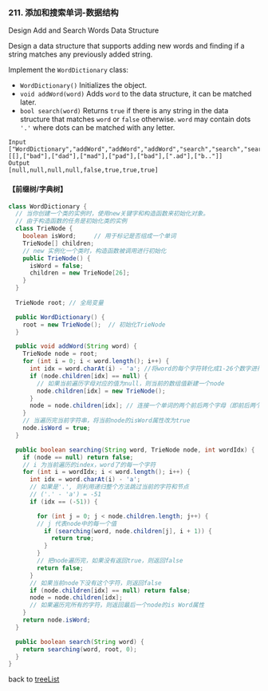 ### 211.  添加和搜索单词-数据结构

Design Add and Search Words Data Structure

Design a data structure that supports adding new words and finding if a string matches any previously added string.

Implement the `WordDictionary` class:

- `WordDictionary()` Initializes the object.
- `void addWord(word)` Adds `word` to the data structure, it can be matched later.
- `bool search(word)` Returns `true` if there is any string in the data structure that matches `word` or `false` otherwise. `word` may contain dots `'.'` where dots can be matched with any letter.

```
Input
["WordDictionary","addWord","addWord","addWord","search","search","search","search"]
[[],["bad"],["dad"],["mad"],["pad"],["bad"],[".ad"],["b.."]]
Output
[null,null,null,null,false,true,true,true]
```

#### 【前缀树/字典树】



```java
class WordDictionary {
  // 当你创建一个类的实例时，使用new关键字和构造函数来初始化对象。
  // 由于构造函数的任务是初始化类的实例
  class TrieNode {
    boolean isWord;     // 用于标记是否组成一个单词
    TrieNode[] children;
    // new 实例化一个类时，构造函数被调用进行初始化
    public TrieNode() {
      isWord = false;
      children = new TrieNode[26];
    }
  }
  
  TrieNode root; // 全局变量

  public WordDictionary() {
    root = new TrieNode();  // 初始化TrieNode
  }

  public void addWord(String word) {
    TrieNode node = root;
    for (int i = 0; i < word.length(); i++) {
      int idx = word.charAt(i) - 'a'; //将word的每个字符转化成1-26个数字进行遍历
      if (node.children[idx] == null) {
        // 如果当前遍历字母对应的值为null，则当前的数组值新建一个node
        node.children[idx] = new TrieNode();
      }
      node = node.children[idx]; // 连接一个单词的两个前后两个字母（即前后两个node）
    }
    // 当遍历完当前字符串，将当前node的isWord属性改为true
    node.isWord = true; 
  }

  public boolean searching(String word, TrieNode node, int wordIdx) {
    if (node == null) return false;
    // i 为当前遍历的index，word了的每一个字符
    for (int i = wordIdx; i < word.length(); i++) {
      int idx = word.charAt(i) - 'a'; 
      // 如果是'.', 则利用递归整个方法跳过当前的字符和节点
      // ('.' - 'a') = -51 
      if (idx == (-51)) {

        for (int j = 0; j < node.children.length; j++) {
        // j 代表node中的每一个值
          if (searching(word, node.children[j], i + 1)) {
            return true;
          }
        }
        // 把node遍历完，如果没有返回true，则返回false
        return false;
      }
      // 如果当前node下没有这个字符，则返回false
      if (node.children[idx] == null) return false;
      node = node.children[idx]; 
      // 如果遍历完所有的字符，则返回最后一个node的is Word属性
    }
    return node.isWord;
  }

  public boolean search(String word) {
    return searching(word, root, 0);
  }
}
```





back to [treeList](https://github.com/xiaoshuzhao/leetcode-notes-java/blob/main/%E6%95%B0%E6%8D%AE%E7%BB%93%E6%9E%84/%E4%BA%8C%E5%8F%89%E6%A0%91/Tree%20list.md)
